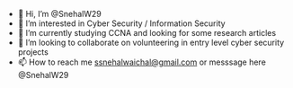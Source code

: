 - 👋 Hi, I’m @SnehalW29
- 👀 I’m interested in Cyber Security / Information Security 
- 🌱 I’m currently studying CCNA and looking for some research articles 
- 💞️ I’m looking to collaborate on volunteering in entry level cyber security projects 
- 📫 How to reach me ssnehalwaichal@gmail.com or messsage here @SnehalW29

<!---
SnehalW29/SnehalW29 is a ✨ special ✨ repository because its `README.md` (this file) appears on your GitHub profile.
You can click the Preview link to take a look at your changes.
--->
